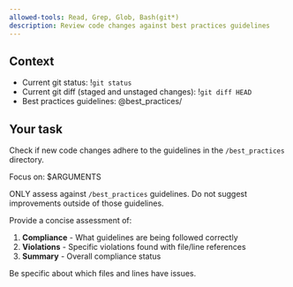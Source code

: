 ```yaml
---
allowed-tools: Read, Grep, Glob, Bash(git*)
description: Review code changes against best practices guidelines
---
```


## Context

- Current git status: !`git status`
- Current git diff (staged and unstaged changes): !`git diff HEAD`
- Best practices guidelines: @best_practices/

## Your task

Check if new code changes adhere to the guidelines in the `/best_practices` directory.

Focus on: $ARGUMENTS

ONLY assess against `/best_practices` guidelines. Do not suggest improvements outside of those guidelines.

Provide a concise assessment of:
1. **Compliance** - What guidelines are being followed correctly
2. **Violations** - Specific violations found with file/line references
3. **Summary** - Overall compliance status

Be specific about which files and lines have issues.